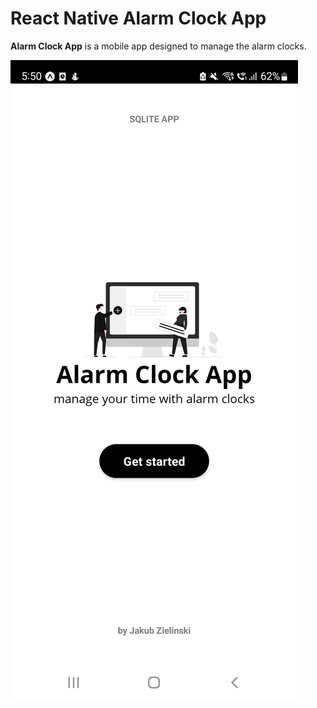 # React Native Alarm Clock App

**Alarm Clock App** is a mobile app designed to manage the alarm clocks. 

![](https://raw.githubusercontent.com/jzielinski47/react-native-alarm-clock-app/master/assets/screenshots/Screenshot_20221220-175014.jpg)
